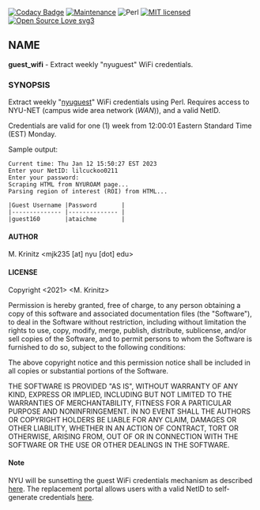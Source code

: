 
[![Codacy Badge](https://app.codacy.com/project/badge/Grade/73f9db3b3cde41b49bd9ac576c1ed66d)](https://www.codacy.com/gh/marshki/guest_wifi/dashboard?utm_source=github.com&amp;utm_medium=referral&amp;utm_content=marshki/guest_wifi&amp;utm_campaign=Badge_Grade)
[![Maintenance](https://img.shields.io/badge/Maintained%3F-yes-green.svg)](https://GitHub.com/Naereen/StrapDown.js/graphs/commit-activity)
![Perl](https://img.shields.io/badge/perl-%2339457E.svg?style=for-the-badge&logo=perl&logoColor=white)
[![MIT licensed](https://img.shields.io/badge/license-MIT-blue.svg)](https://raw.githubusercontent.com/hyperium/hyper/master/LICENSE)
[![Open Source Love svg3](https://badges.frapsoft.com/os/v3/open-source.svg?v=103)](https://github.com/ellerbrock/open-source-badges/)

## NAME

**guest_wifi** - Extract weekly "nyuguest" WiFi credentials.

### SYNOPSIS

Extract weekly "[nyuguest](https://nyu.service-now.com/sp?sys_kb_id=2a8496910f5a8a044d20348ce1050e13&id=kb_article_view&sysparm_rank=12&sysparm_tsqueryId=0bd7a2721b537810839598651a4bcbda)" WiFi credentials using Perl. Requires access to NYU-NET (campus wide area network (*WAN*)), and a valid NetID.

Credentials are valid for one (1) week from 12:00:01 Eastern Standard Time (EST) Monday.

Sample output:

    Current time: Thu Jan 12 15:50:27 EST 2023
    Enter your NetID: lilcuckoo0211 
    Enter your password: 
    Scraping HTML from NYUROAM page... 
    Parsing region of interest (ROI) from HTML... 

    |Guest Username |Password       | 
    |-------------- |-------------- |
    |guest160       |ataichme       |

#### AUTHOR

M. Krinitz <mjk235 [at] nyu [dot] edu>

#### LICENSE

Copyright <2021> <M. Krinitz>

Permission is hereby granted, free of charge, to any person obtaining a copy of this software and associated documentation files (the "Software"), to deal in the Software without restriction, including without limitation the rights to use, copy, modify, merge, publish, distribute, sublicense, and/or sell copies of the Software, and to permit persons to whom the Software is furnished to do so, subject to the following conditions:

The above copyright notice and this permission notice shall be included in all copies or substantial portions of the Software.

THE SOFTWARE IS PROVIDED "AS IS", WITHOUT WARRANTY OF ANY KIND, EXPRESS OR IMPLIED, INCLUDING BUT NOT LIMITED TO THE WARRANTIES OF MERCHANTABILITY, FITNESS FOR A PARTICULAR PURPOSE AND NONINFRINGEMENT. IN NO EVENT SHALL THE AUTHORS OR COPYRIGHT HOLDERS BE LIABLE FOR ANY CLAIM, DAMAGES OR OTHER LIABILITY, WHETHER IN AN ACTION OF CONTRACT, TORT OR OTHERWISE, ARISING FROM, OUT OF OR IN CONNECTION WITH THE SOFTWARE OR THE USE OR OTHER DEALINGS IN THE SOFTWARE.

#### Note

NYU will be sunsetting the guest WiFi credentials mechanism as described [here](https://www.nyu.edu/life/information-technology/about-nyu-it/nyu-it-news/the-download/the-download-features/nyuguest-wifi-portal.html). The replacement portal allows users with a valid NetID to self-generate credentials [here](https://guestwifi.nyu.edu/).

